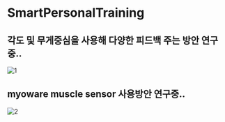 # SmartPersonalTraining

## 각도 및 무게중심을 사용해 다양한 피드백 주는 방안 연구중..

![1](https://user-images.githubusercontent.com/97939479/167337458-42d8c302-773a-471c-925c-551b10c85cad.jpg)

## myoware muscle sensor 사용방안 연구중..


![2](https://user-images.githubusercontent.com/97939479/167337591-51ca1c11-1350-439e-9627-da589cba220b.jpg)
